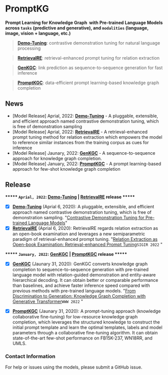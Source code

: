 # PromptKG

**Prompt Learning for Knowledge Graph  with Pre-trained Language Models across ```tasks``` (predictive and generative), and ```modalities``` (language, image, vision + language, etc.)**

<!--## Large-scale Knowledge Graph Construction with Prompting Across Tasks and Modalities-->

> [**Demo-Tuning**](https://github.com/zjunlp/PromptKG/tree/main/research/Demo-Tuning): contrastive demonstration tuning for natural language processing

> [**RetrievalRE**](https://github.com/zjunlp/PromptKG/tree/main/research/RetrievalRE): retrieval-enhanced prompt tuning for relation extraction

> [**GenKGC**](https://github.com/zjunlp/PromptKG/tree/main/research/GenKGC):  link prediction as sequence-to-sequence generation for fast inference

> [**PromptKGC**](https://github.com/zjunlp/PromptKG/tree/main/research/PromptKGC): data-efficient prompt learning-based knowledge graph completion


## News
- [Model Release] Aprial, 2022: [**Demo-Tuning**](https://github.com/zjunlp/PromptKG/tree/main/research/Demo-Tuning) - A pluggable, extensible, and efficient approach named contrastive demonstration tuning, which is free of demonstration sampling
- [Model Release] Aprial, 2022: [**RetrievalRE**](https://github.com/zjunlp/PromptKG/tree/main/research/RetrievalRE) - A retrieval-enhanced prompt tuning method for relation extraction which empowers the model to reference similar instances from the training corpus as cues for inference
- [Model Release] Jaunary, 2022: [**GenKGC**](https://github.com/zjunlp/PromptKG/tree/main/research/GenKGC) - A sequence-to-sequence approach for knowledge graph completion.
- [Model Release] January, 2022: [**PromptKGC**](https://github.com/zjunlp/PromptKG/tree/main/research/PromptKGC) - A prompt learning-based approach for few-shot knowledge graph completion


## Release

**\*\*\*\*\* ```Aprial, 2022```: [Demo-Tuning](https://github.com/zjunlp/PromptKG/tree/main/research/Demo-Tuning) | [RetrievalRE](https://github.com/zjunlp/PromptKG/tree/main/research/RetrievalRE) release \*\*\*\*\***

- [x] [**Demo-Tuning**](https://github.com/zjunlp/PromptKG/tree/main/research/Demo-Tuning) (Aprial 6, 2020):  A pluggable, extensible, and efficient approach named contrastive demonstration tuning, which is free of demonstration sampling. "[Contrastive Demonstration Tuning for Pre-trained Language Models](https://arxiv.org/pdf/2204.04392.pdf)"
- [x] [**RetrievalRE**](https://github.com/zjunlp/PromptKG/tree/main/research/RetrievalRE) (Aprial 6, 2020): RetrievalRE regards relation extraction as an open-book examination and leverages a new semiparametric paradigm of retrieval-enhanced prompt tuning. "[Relation Extraction as Open-book Examination: Retrieval-enhanced Prompt Tuning](https://arxiv.org/pdf/2205.02355.pdf)```SIGIR 2022``` "

**\*\*\*\*\* ```January, 2022```: [GenKGC](https://github.com/zjunlp/PromptKG/tree/main/research/GenKGC) | [PromptKGC](https://github.com/zjunlp/PromptKG/tree/main/research/KnowCo-Tuning) release \*\*\*\*\***

- [x] [**GenKGC**](https://github.com/zjunlp/PromptKG/tree/main/research/GenKGC) (Jaunary 31, 2020): GenKGC converts knowledge graph completion to sequence-to-sequence generation with pre-trained language model with relation-guided demonstration and entity-aware hierarchical decoding. It can obtain better or comparable performance than baselines, and achieve faster inference speed compared with previous methods with pre-trained language models. "[From Discrimination to Generation: Knowledge Graph Completion with Generative Transformer](https://arxiv.org/pdf/2202.02113.pdf)```WWW 2022``` "
- [x] [**PromptKGC**](https://github.com/zjunlp/PromptKG/tree/main/research/PromptKGC) (Jaunary 31, 2020): A prompt-tuning approach (knowledge collaborative fine-tuning) for low-resource knowledge graph completion, which leverages the structured knowledge to construct the initial prompt template and learn the optimal templates, labels and model parameters through a collaborative fine-tuning algorithm.  It can obtain state-of-the-art few-shot performance on FB15K-237, WN18RR, and UMLS.




### Contact Information

For help or issues using the models, please submit a GitHub issue.
